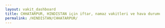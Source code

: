 ```yaml
---
layout: vakit_dashboard
title: CHHATARPUR, HINDISTAN için iftar, namaz vakitleri ve hava durumu - ilçe/eyalet seç
permalink: /HINDISTAN/CHHATARPUR/
---
```


<script type="text/javascript">
  var GLOBAL_COUNTRY = 'HINDISTAN';
  var GLOBAL_CITY = 'CHHATARPUR';
  var GLOBAL_STATE = '';
  var lat = 72;
  var lon = 21;
</script>
